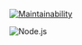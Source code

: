 [![Maintainability](https://api.codeclimate.com/v1/badges/1cc0671993386cb386e1/maintainability)](https://codeclimate.com/github/Mormur/frontend-project-lvl1/maintainability)

![Node.js](https://github.com/Mormur/frontend-project-lvl1/workflow/Node.js%20CI/badge.svg)
